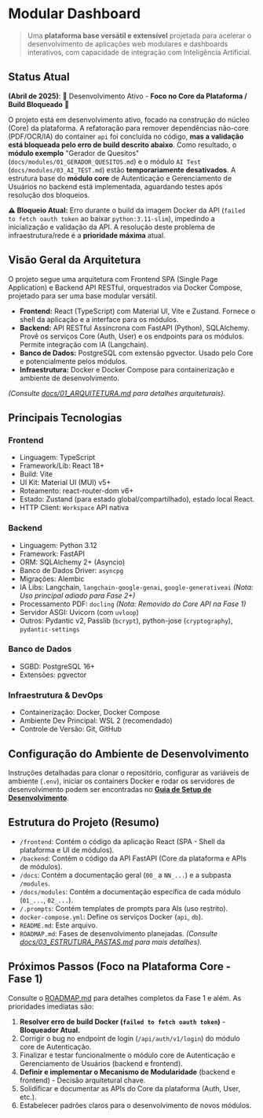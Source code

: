# Modular Dashboard

> Uma **plataforma base versátil e extensível** projetada para acelerar o desenvolvimento de aplicações web modulares e dashboards interativos, com capacidade de integração com Inteligência Artificial.

## Status Atual

**(Abril de 2025)**: 🚧 Desenvolvimento Ativo - **Foco no Core da Plataforma / Build Bloqueado** 🚧

O projeto está em desenvolvimento ativo, focado na construção do núcleo (Core) da plataforma. A refatoração para remover dependências não-core (PDF/OCR/IA) do container `api` foi concluída no código, **mas a validação está bloqueada pelo erro de build descrito abaixo**. Como resultado, o **módulo exemplo** "Gerador de Quesitos" (`docs/modules/01_GERADOR_QUESITOS.md`) e o módulo `AI Test` (`docs/modules/03_AI_TEST.md`) estão **temporariamente desativados**. A estrutura base do **módulo core** de Autenticação e Gerenciamento de Usuários no backend está implementada, aguardando testes após resolução dos bloqueios.

**⚠️ Bloqueio Atual:** Erro durante o build da imagem Docker da API (`failed to fetch oauth token` ao baixar `python:3.11-slim`), impedindo a inicialização e validação da API. A resolução deste problema de infraestrutura/rede é a **prioridade máxima** atual.

## Visão Geral da Arquitetura

O projeto segue uma arquitetura com Frontend SPA (Single Page Application) e Backend API RESTful, orquestrados via Docker Compose, projetado para ser uma base modular versátil.

*   **Frontend:** React (TypeScript) com Material UI, Vite e Zustand. Fornece o shell da aplicação e a interface para os módulos.
*   **Backend:** API RESTful Assíncrona com FastAPI (Python), SQLAlchemy. Provê os serviços Core (Auth, User) e os endpoints para os módulos. Permite integração com IA (Langchain).
*   **Banco de Dados:** PostgreSQL com extensão pgvector. Usado pelo Core e potencialmente pelos módulos.
*   **Infraestrutura:** Docker e Docker Compose para containerização e ambiente de desenvolvimento.

*(Consulte [docs/01_ARQUITETURA.md](./docs/01_ARQUITETURA.md) para detalhes arquiteturais).*

## Principais Tecnologias

### Frontend

*   Linguagem: TypeScript
*   Framework/Lib: React 18+
*   Build: Vite
*   UI Kit: Material UI (MUI) v5+
*   Roteamento: react-router-dom v6+
*   Estado: Zustand (para estado global/compartilhado), estado local React.
*   HTTP Client: `Workspace` API nativa

### Backend

*   Linguagem: Python 3.12
*   Framework: FastAPI
*   ORM: SQLAlchemy 2+ (Asyncio)
*   Banco de Dados Driver: `asyncpg`
*   Migrações: Alembic
*   IA Libs: Langchain, `langchain-google-genai`, `google-generativeai` *(Nota: Uso principal adiado para Fase 2+)*
*   Processamento PDF: `docling` *(Nota: Removido do Core API na Fase 1)*
*   Servidor ASGI: Uvicorn (com `uvloop`)
*   Outros: Pydantic v2, Passlib (`bcrypt`), python-jose (`cryptography`), `pydantic-settings`

### Banco de Dados

*   SGBD: PostgreSQL 16+
*   Extensões: pgvector

### Infraestrutura & DevOps

*   Containerização: Docker, Docker Compose
*   Ambiente Dev Principal: WSL 2 (recomendado)
*   Controle de Versão: Git, GitHub

## Configuração do Ambiente de Desenvolvimento

Instruções detalhadas para clonar o repositório, configurar as variáveis de ambiente (`.env`), iniciar os containers Docker e rodar os servidores de desenvolvimento podem ser encontradas no **[Guia de Setup de Desenvolvimento](./docs/02_SETUP_DESENVOLVIMENTO.md)**.

## Estrutura do Projeto (Resumo)

*   `/frontend`: Contém o código da aplicação React (SPA - Shell da plataforma e UI de módulos).
*   `/backend`: Contém o código da API FastAPI (Core da plataforma e APIs de módulos).
*   `/docs`: Contém a documentação geral (`00_` a `NN_...`) e a subpasta `/modules`.
*   `/docs/modules`: Contém a documentação específica de cada módulo (`01_...`, `02_...`).
*   `/.prompts`: Contém templates de prompts para AIs (uso restrito).
*   `docker-compose.yml`: Define os serviços Docker (`api`, `db`).
*   `README.md`: Este arquivo.
*   `ROADMAP.md`: Fases de desenvolvimento planejadas.
*(Consulte [docs/03_ESTRUTURA_PASTAS.md](./docs/03_ESTRUTURA_PASTAS.md) para mais detalhes).*

## Próximos Passos (Foco na Plataforma Core - Fase 1)

Consulte o [ROADMAP.md](./ROADMAP.md) para detalhes completos da Fase 1 e além. As prioridades imediatas são:

1.  **Resolver erro de build Docker (`failed to fetch oauth token`)** - **Bloqueador Atual.**
2.  Corrigir o bug no endpoint de login (`/api/auth/v1/login`) do módulo core de Autenticação.
3.  Finalizar e testar funcionalmente o módulo core de Autenticação e Gerenciamento de Usuários (backend e frontend).
4.  **Definir e implementar o Mecanismo de Modularidade** (backend e frontend) - Decisão arquitetural chave.
5.  Solidificar e documentar as APIs do Core da plataforma (Auth, User, etc.).
6.  Estabelecer padrões claros para o desenvolvimento de novos módulos.